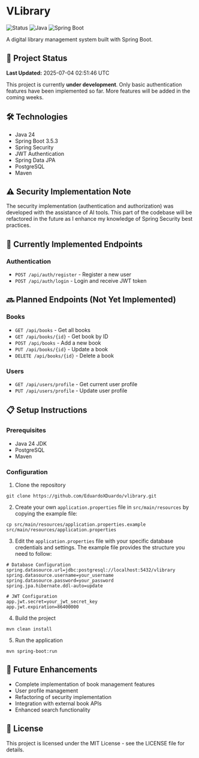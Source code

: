 # VLibrary

![Status](https://img.shields.io/badge/Status-In%20Progress-yellow)
![Java](https://img.shields.io/badge/Java-24-orange)
![Spring Boot](https://img.shields.io/badge/Spring%20Boot-3.5.3-green)

A digital library management system built with Spring Boot.

## 🚧 Project Status

**Last Updated:** 2025-07-04 02:51:46 UTC

This project is currently **under development**. Only basic authentication features have been implemented so far. More features will be added in the coming weeks.

## 🛠️ Technologies

- Java 24
- Spring Boot 3.5.3
- Spring Security
- JWT Authentication
- Spring Data JPA
- PostgreSQL
- Maven

## ⚠️ Security Implementation Note

The security implementation (authentication and authorization) was developed with the assistance of AI tools. This part of the codebase will be refactored in the future as I enhance my knowledge of Spring Security best practices.

## 🔑 Currently Implemented Endpoints

### Authentication
- `POST /api/auth/register` - Register a new user
- `POST /api/auth/login` - Login and receive JWT token

## 🔜 Planned Endpoints (Not Yet Implemented)

### Books
- `GET /api/books` - Get all books
- `GET /api/books/{id}` - Get book by ID
- `POST /api/books` - Add a new book
- `PUT /api/books/{id}` - Update a book
- `DELETE /api/books/{id}` - Delete a book

### Users
- `GET /api/users/profile` - Get current user profile
- `PUT /api/users/profile` - Update user profile

## 📋 Setup Instructions

### Prerequisites
- Java 24 JDK
- PostgreSQL
- Maven

### Configuration
1. Clone the repository
```
git clone https://github.com/EduardoXDuardo/vlibrary.git
```

2. Create your own `application.properties` file in `src/main/resources` by copying the example file:
```
cp src/main/resources/application.properties.example src/main/resources/application.properties
```

3. Edit the `application.properties` file with your specific database credentials and settings. The example file provides the structure you need to follow:
```
# Database Configuration
spring.datasource.url=jdbc:postgresql://localhost:5432/vlibrary
spring.datasource.username=your_username
spring.datasource.password=your_password
spring.jpa.hibernate.ddl-auto=update

# JWT Configuration
app.jwt.secret=your_jwt_secret_key
app.jwt.expiration=86400000
```

4. Build the project
```
mvn clean install
```

5. Run the application
```
mvn spring-boot:run
```

## 🚀 Future Enhancements
- Complete implementation of book management features
- User profile management
- Refactoring of security implementation
- Integration with external book APIs
- Enhanced search functionality

## 📄 License
This project is licensed under the MIT License - see the LICENSE file for details.